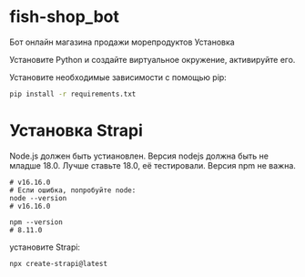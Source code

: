 # fish-shop_bot

Бот онлайн магазина продажи морепродуктов
Установка

Установите Python и создайте виртуальное окружение, активируйте его.

Установите необходимые зависимости с помощью pip:

```bash
pip install -r requirements.txt
```

# Установка Strapi
Node.js должен быть устиановлен.
Версия nodejs должна быть не младше 18.0. Лучше ставьте 18.0, её тестировали. Версия npm не важна.

```nodejs --version
# v16.16.0
# Если ошибка, попробуйте node:
node --version
# v16.16.0

npm --version
# 8.11.0
```

установите Strapi:
```bash
npx create-strapi@latest
```

